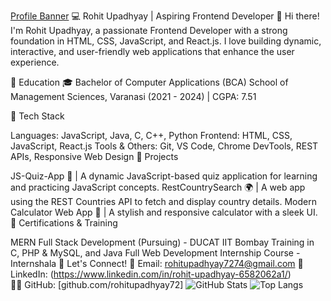 [Profile Banner]([https://your-image-link.com](https://media0.giphy.com/media/v1.Y2lkPTc5MGI3NjExZDVpMjkwNGhhd3E3MWhubnQ3OWNzb2xmNWl3a3NtMTEzb3JrZmh1MSZlcD12MV9pbnRlcm5hbF9naWZfYnlfaWQmY3Q9Zw/bGgsc5mWoryfgKBx1u/giphy.gif))
💻 Rohit Upadhyay | Aspiring Frontend Developer 🚀
Hi there! I'm Rohit Upadhyay, a passionate Frontend Developer with a strong foundation in HTML, CSS, JavaScript, and React.js. I love building dynamic, interactive, and user-friendly web applications that enhance the user experience.

🔹 Education
🎓 Bachelor of Computer Applications (BCA)
School of Management Sciences, Varanasi (2021 - 2024) | CGPA: 7.51

🔹 Tech Stack

Languages: JavaScript, Java, C, C++, Python
Frontend: HTML, CSS, JavaScript, React.js
Tools & Others: Git, VS Code, Chrome DevTools, REST APIs, Responsive Web Design
🔹 Projects

JS-Quiz-App 🎯 | A dynamic JavaScript-based quiz application for learning and practicing JavaScript concepts.
RestCountrySearch 🌍 | A web app using the REST Countries API to fetch and display country details.
Modern Calculator Web App 🧮 | A stylish and responsive calculator with a sleek UI.
🔹 Certifications & Training

MERN Full Stack Development (Pursuing) - DUCAT
IIT Bombay Training in C, PHP & MySQL, and Java
Full Web Development Internship Course - Internshala
🔹 Let's Connect!
📩 Email: rohitupadhyay7274@gmail.com
🔗 LinkedIn: (https://www.linkedin.com/in/rohit-upadhyay-6582062a1/)  
👨‍💻 GitHub: [github.com/rohitupadhyay72]
![GitHub Stats](https://github-readme-stats.vercel.app/api?username=rohitupadhyay72&show_icons=true&theme=radical)
![Top Langs](https://github-readme-stats.vercel.app/api/top-langs/?username=rohitupadhyay72&layout=compact)

